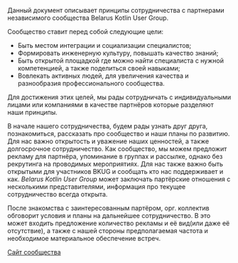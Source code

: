 Данный документ описывает принципы сотрудничества c партнерами независимого сообщества Belarus Kotlin User Group.

Сообщество ставит перед собой следующие цели:

* Быть местом интеграции и социализации специалистов;
* Формировать инженерную культуру, повышать качество знаний;
* Быть открытой площадкой где можно найти специалиста с нужной компетенцией, а также поделиться своей навыками;
* Вовлекать активных людей, для увеличения качества и разнообразия профессионального сообщества.


Для достижения этих целей, мы рады сотрудничать с индивидуальными лицами или компаниями в качестве партнёров которые разделяют наши принципы.

В начале нашего сотрудничества, будем рады узнать друг друга, познакомиться, рассказать про сообщество и наши планы по развитию. Для нас важно открытость и уважение наших ценностей, а также долгосрочное сотрудничество. Как сообщество, мы можем предложит рекламу для партнёра, упоминание в группах и рассылке, однако без рекрутинга на проводимых мероприятиях. Для нас также важно быть открытыми для участников BKUG и сообщать кто нас поддерживает и как. *Belarus Kotlin User Group* может заключать партёрские отношения с несколькими представителями, информация про текущее сотрудничество всегда открыта.

После знакомства с заинтересованным партёром, орг. коллектив обговорит условия и планы на дальнейшее сотрудничество. В это может входить предложение количество рекламы и её вид(или даже её отсутствие), а также с нашей стороны предполагаемая частота и необходимое материальное обеспечение встреч.

[Сайт сообщества](https://bkug.by/)  
